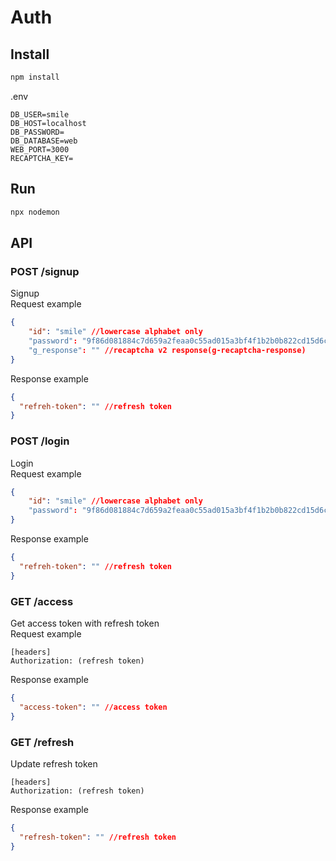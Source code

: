# Auth

## Install

```bash
npm install
```

.env

```
DB_USER=smile
DB_HOST=localhost
DB_PASSWORD=
DB_DATABASE=web
WEB_PORT=3000
RECAPTCHA_KEY=
```

## Run

```bash
npx nodemon
```

## API

### POST /signup

Signup  
Request example

```json
{
    "id": "smile" //lowercase alphabet only
    "password": "9f86d081884c7d659a2feaa0c55ad015a3bf4f1b2b0b822cd15d6c15b0f00a08" //hex
    "g_response": "" //recaptcha v2 response(g-recaptcha-response)
}
```

Response example

```json
{
  "refreh-token": "" //refresh token
}
```

### POST /login

Login  
Request example

```json
{
    "id": "smile" //lowercase alphabet only
    "password": "9f86d081884c7d659a2feaa0c55ad015a3bf4f1b2b0b822cd15d6c15b0f00a08" //hex
}
```

Response example

```json
{
  "refreh-token": "" //refresh token
}
```

### GET /access

Get access token with refresh token  
Request example

```
[headers]
Authorization: (refresh token)
```

Response example

```json
{
  "access-token": "" //access token
}
```

### GET /refresh

Update refresh token

```
[headers]
Authorization: (refresh token)
```

Response example

```json
{
  "refresh-token": "" //refresh token
}
```
